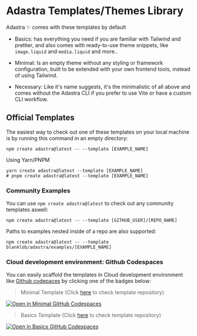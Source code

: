 # Adastra Templates/Themes Library

Adastra ✨ comes with these templates by default

- Basics: has everything you need if you are familiar with Tailwind and prettier, and also comes with ready-to-use theme snippets, like `image.liquid` and `media.liquid` and more..

- Minimal: Is an empty theme without any styling or framework configuration, built to be extended with your own frontend tools, instead of using Tailwind.

- Necessary: Like it's name suggests, it's the minimalistic of all above and comes without the Adastra CLI if you prefer to use Vite or have a custom CLI workflow.

## Official Templates

The easiest way to check out one of these templates on your local machine is by running this command in an empty directory:

```shell
npm create adastra@latest -- --template [EXAMPLE_NAME]
```

Using Yarn/PNPM

```shell
yarn create adastra@latest --template [EXAMPLE_NAME]
# pnpm create adastra@latest --template [EXAMPLE_NAME]
```

### Community Examples

You can use `npm create adastra@latest` to check out any community templates aswell:

```shell
npm create adastra@latest -- --template [GITHUB_USER]/[REPO_NAME]
```

Paths to examples nested inside of a repo are also supported:

```shell
npm create adastra@latest -- --template blanklob/adastra/examples/[EXAMPLE_NAME]
```

### Cloud development environment: Github Codespaces

You can easily scaffold the templates in Cloud development environment like [Github codepaces](https://github.com/codespaces) by clicking one of the badges below:

> Minimal Template (Click [here](https://github.com/blanklob/adastra-minimal-template) to check template repository)

[![Open in Minimal GitHub Codespaces](https://github.com/codespaces/badge.svg)](https://github.com/codespaces/new?hide_repo_select=true&ref=main&repo=603560480)

> Basics Template (Click [here](https://github.com/blanklob/adastra-basics-template) to check template repository)

[![Open in Basics GitHub Codespaces](https://github.com/codespaces/badge.svg)](https://github.com/codespaces/new?hide_repo_select=true&ref=main&repo=594116672)
